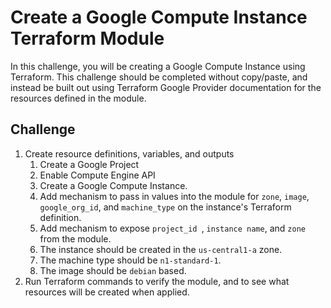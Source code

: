 # Create a Google Compute Instance Terraform Module

In this challenge, you will be creating a Google Compute Instance using Terraform. This challenge should be completed without copy/paste, and instead be built out using Terraform Google Provider documentation for the resources defined in the module.

## Challenge

1. Create resource definitions, variables, and outputs
   1. Create a Google Project
   2. Enable Compute Engine API
   3. Create a Google Compute Instance.
   4. Add mechanism to pass in values into the module for `zone`, `image`, `google_org_id`, and `machine_type` on the instance's Terraform definition.
   5. Add mechanism to expose `project_id `, `instance name`, and `zone` from the module.
   6. The instance should be created in the `us-central1-a` zone.
   7. The machine type should be `n1-standard-1`.
   8. The image should be `debian` based.
2. Run Terraform commands to verify the module, and to see what resources will be created when applied.
